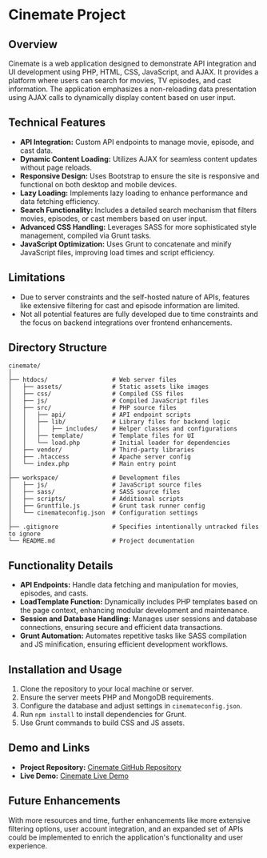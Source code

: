 # Cinemate Project

## Overview

Cinemate is a web application designed to demonstrate API integration and UI development using PHP, HTML, CSS, JavaScript, and AJAX. It provides a platform where users can search for movies, TV episodes, and cast information. The application emphasizes a non-reloading data presentation using AJAX calls to dynamically display content based on user input.

## Technical Features

- **API Integration:** Custom API endpoints to manage movie, episode, and cast data.
- **Dynamic Content Loading:** Utilizes AJAX for seamless content updates without page reloads.
- **Responsive Design:** Uses Bootstrap to ensure the site is responsive and functional on both desktop and mobile devices.
- **Lazy Loading:** Implements lazy loading to enhance performance and data fetching efficiency.
- **Search Functionality:** Includes a detailed search mechanism that filters movies, episodes, or cast members based on user input.
- **Advanced CSS Handling:** Leverages SASS for more sophisticated style management, compiled via Grunt tasks.
- **JavaScript Optimization:** Uses Grunt to concatenate and minify JavaScript files, improving load times and script efficiency.

## Limitations

- Due to server constraints and the self-hosted nature of APIs, features like extensive filtering for cast and episode information are limited.
- Not all potential features are fully developed due to time constraints and the focus on backend integrations over frontend enhancements.

## Directory Structure

```
cinemate/
│
├── htdocs/                  # Web server files
│   ├── assets/              # Static assets like images
│   ├── css/                 # Compiled CSS files
│   ├── js/                  # Compiled JavaScript files
│   ├── src/                 # PHP source files
│   │   ├── api/             # API endpoint scripts
│   │   ├── lib/             # Library files for backend logic
│   │   │   ├── includes/    # Helper classes and configurations
│   │   ├── template/        # Template files for UI
│   │   └── load.php         # Initial loader for dependencies
│   ├── vendor/              # Third-party libraries
│   ├── .htaccess            # Apache server config
│   └── index.php            # Main entry point
│
├── workspace/               # Development files
│   ├── js/                  # JavaScript source files
│   ├── sass/                # SASS source files
│   ├── scripts/             # Additional scripts
│   ├── Gruntfile.js         # Grunt task runner config
│   └── cinemateconfig.json  # Configuration settings
│
├── .gitignore               # Specifies intentionally untracked files to ignore
└── README.md                # Project documentation
```

## Functionality Details

- **API Endpoints:** Handle data fetching and manipulation for movies, episodes, and casts.
- **LoadTemplate Function:** Dynamically includes PHP templates based on the page context, enhancing modular development and maintenance.
- **Session and Database Handling:** Manages user sessions and database connections, ensuring secure and efficient data transactions.
- **Grunt Automation:** Automates repetitive tasks like SASS compilation and JS minification, ensuring efficient development workflows.

## Installation and Usage

1. Clone the repository to your local machine or server.
2. Ensure the server meets PHP and MongoDB requirements.
3. Configure the database and adjust settings in `cinemateconfig.json`.
4. Run `npm install` to install dependencies for Grunt.
5. Use Grunt commands to build CSS and JS assets.

## Demo and Links

- **Project Repository:** [Cinemate GitHub Repository](https://github.com/hariharandr/cinemate)
- **Live Demo:** [Cinemate Live Demo](https://cinimate.zeal.lol/)

## Future Enhancements

With more resources and time, further enhancements like more extensive filtering options, user account integration, and an expanded set of APIs could be implemented to enrich the application's functionality and user experience.
